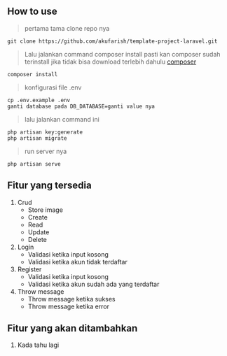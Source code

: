 ## How to use

> pertama tama clone repo nya

```
git clone https://github.com/akufarish/template-project-laravel.git
```

> Lalu jalankan command composer install pasti kan composer sudah terinstall jika tidak bisa download terlebih dahulu [composer](https://getcomposer.org/Composer-Setup.exe)

```
composer install
```

> konfigurasi file .env

```
cp .env.example .env
ganti database pada DB_DATABASE=ganti value nya
```

> lalu jalankan command ini

```
php artisan key:generate
php artisan migrate
```

> run server nya

```
php artisan serve
```

## Fitur yang tersedia

1. Crud
    - Store image
    - Create
    - Read
    - Update
    - Delete
2. Login
    - Validasi ketika input kosong
    - Validasi ketika akun tidak terdaftar
3. Register
    - Validasi ketika input kosong
    - Validasi ketika akun sudah ada yang terdaftar
4. Throw message
    - Throw message ketika sukses
    - Throw message ketika error

## Fitur yang akan ditambahkan

1. Kada tahu lagi
